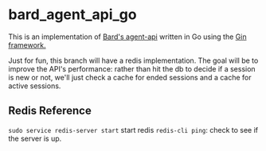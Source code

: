 # bard_agent_api_go

This is an implementation of [Bard's agent-api](https://github.com/bard-rr/agent-api) written in Go using the [Gin framework.](https://gin-gonic.com/)

Just for fun, this branch will have a redis implementation. The goal will be to improve the API's performance: rather than hit the db to decide if a session is new or not, we'll just check a cache for ended sessions and a cache for active sessions.

## Redis Reference

`sudo service redis-server start` start redis
`redis-cli ping`: check to see if the server is up.
